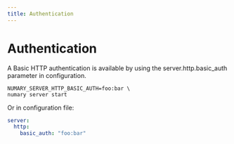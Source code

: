 ```yaml
---
title: Authentication
---
```

# Authentication
A Basic HTTP authentication is available by using the server.http.basic_auth parameter in configuration.
```shell
NUMARY_SERVER_HTTP_BASIC_AUTH=foo:bar \
numary server start
```
Or in configuration file:
```yaml
server:
  http:
    basic_auth: "foo:bar"
```
